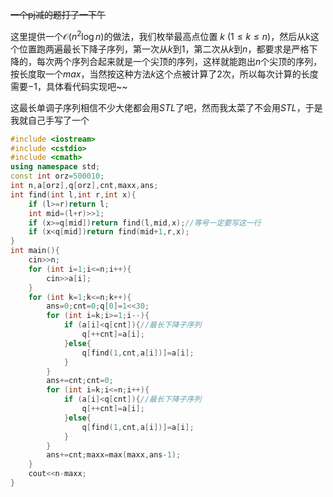 ~~一个pj减的题打了一下午~~

这里提供一个$\mathcal{O}(n^2\log n)$的做法，我们枚举最高点位置 $k\ (1\leq k\leq n)$，然后从k这个位置跑两遍最长下降子序列，第一次从$k$到$1$，第二次从$k$到$n$，都要求是严格下降的，每次两个序列合起来就是一个尖顶的序列，这样就能跑出$n$个尖顶的序列，按长度取一个$max$，当然按这种方法$k$这个点被计算了$2$次，所以每次计算的长度需要$-1$，具体看代码实现吧~~

这最长单调子序列相信不少大佬都会用$STL$了吧，然而我太菜了不会用$STL$，于是我就自己手写了一个


```cpp
#include <iostream>
#include <cstdio>
#include <cmath>
using namespace std;
const int orz=500010;
int n,a[orz],q[orz],cnt,maxx,ans;
int find(int l,int r,int x){
	if (l>=r)return l;
	int mid=(l+r)>>1;
	if (x>=q[mid])return find(l,mid,x);//等号一定要写这一行 
	if (x<q[mid])return find(mid+1,r,x);
} 
int main(){
	cin>>n;
	for (int i=1;i<=n;i++){
		cin>>a[i];
	}
	for (int k=1;k<=n;k++){
		ans=0;cnt=0;q[0]=1<<30;
		for (int i=k;i>=1;i--){
			if (a[i]<q[cnt]){//最长下降子序列 
				q[++cnt]=a[i];
			}else{
				q[find(1,cnt,a[i])]=a[i];
			}
		}
		ans+=cnt;cnt=0;
		for (int i=k;i<=n;i++){
			if (a[i]<q[cnt]){//最长下降子序列 
				q[++cnt]=a[i];
			}else{
				q[find(1,cnt,a[i])]=a[i];
			}
		} 
		ans+=cnt;maxx=max(maxx,ans-1);
	}
	cout<<n-maxx;
} 
```
